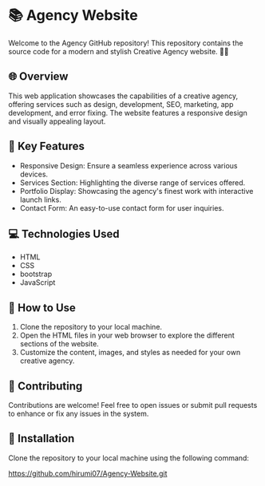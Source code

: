 # 📚 Agency Website
Welcome to the Agency GitHub repository! This repository contains the source code for a modern and stylish Creative Agency website. 🎨✨

## 🌐 Overview 

This web application showcases the capabilities of a creative agency, offering services such as design, development, SEO, marketing, app development, and error fixing. The website features a responsive design and visually appealing layout.

## 🌟 Key Features 

- Responsive Design: Ensure a seamless experience across various devices.
- Services Section: Highlighting the diverse range of services offered.
- Portfolio Display: Showcasing the agency's finest work with interactive launch links.
- Contact Form: An easy-to-use contact form for user inquiries.

## 💻 Technologies Used 

- HTML
- CSS
- bootstrap
- JavaScript

## 🚀 How to Use 

1. Clone the repository to your local machine.
2. Open the HTML files in your web browser to explore the different sections of the website.
3. Customize the content, images, and styles as needed for your own creative agency.

## 🤝 Contributing
Contributions are welcome! Feel free to open issues or submit pull requests to enhance or fix any issues in the system.

## 🚀 Installation

Clone the repository to your local machine using the following command:

https://github.com/hirumi07/Agency-Website.git
